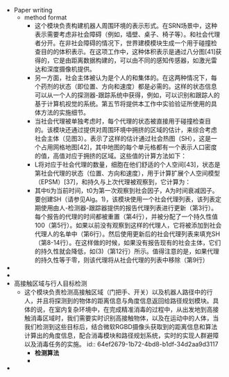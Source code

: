 - Paper writing
	- method format
		- 这个模块负责构建机器人周围环境的表示形式。在SRN场景中，这种表示需要考虑非社会障碍（例如，墙壁、桌子、椅子等）。和社会代理者分开。在非社会障碍的情况下，世界建模模块生成一个用于碰撞检查目的的体积表示。在这项工作中，这种体积表示是通过八分图[41]获得的，它是由距离数据构建的，可以由不同的感知传感器，如激光雷达和深度摄像机提供。
		- 另一方面，社会主体被认为是个人的和集体的。在这两种情况下，每个药剂的状态（即位置、方向和速度）都是必需的。这样的状态信息可以从一个人的探测器-跟踪系统中获得，例如，可以识别和跟踪人的基于计算机视觉的系统。第五节将提供本工作中实验验证所使用的具体方法的实施细节。
		- 当社会代理被单独考虑时，每个代理的状态被直接用于碰撞检查目的。该模块还通过提供对周围环境中拥挤的区域的估计，来综合考虑社会主体（见图3）。表示了这样的估计通过社会热图（SH），这是一个占用网格地图[42]，其中地图的每个单元格都有一个表示人口密度的值，高值对应于拥挤的区域。这些值的计算方法如下：
		- L将对应于社会代理的数量，细胞在他们舒适的个人空间[43]，状态是第社会代理的状态（位置、方向和速度），用于计算扩展个人空间模型（EPSM）[37]，和持久与上次代理被观察到，它计算为：
		- 其中ti为当前时间，t0为第一次观察到社会因子，A为时间衰减因子。要创建SH（请参见Alg。1)，该模块使用一个社会代理列表，该列表定期使用由人-检测器-跟踪器提供的报告代理列表进行更新（第3行）。每个报告的代理的时间都被重置（第4行），并被分配了一个持久性值100（第5行）。如果以前没有观察到这样的代理人，它将被添加到社会代理人的名单中（第6行）。然后使用更新后的社会代理列表来填充SH（第8-14行）。在这样做的时候，如果没有报告现有的社会主体，它们的持久性就会降低，如(3)（第12行）所示。值得注意的是，如果代理的持久性等于零，则该代理将从社会代理的列表中移除（第9行）
-
-
- 高接触区域与行人目标检测
	- 这个模块负责检测高接触区域（门把手、开关）以及机器人路径中的行人，并且将探测到的物体的距离信息与角度信息返回给路径规划模块。具体的说，在室内复杂环境中，在完成精准消毒的过程中，从出发地到高接触消毒区域时，我们需要实时识别高接触物体，以及在运动中的人体，当我们检测到这些目标后，结合微软RGBD摄像头获取到的距离信息和算法计算出的角度信息，配合消毒模块和路径规划系统，实时的实现人群避障以及消毒任务的实施。
	  id:: 64ef2679-1b72-4bd8-b1df-34d2aa9d3117
		- **检测算法**
		-
-